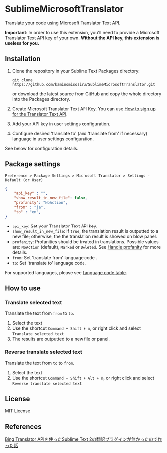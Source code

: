 # SublimeMicrosoftTranslator

Translate your code using Microsoft Translator Text API.

**Important**: In order to use this extension, you'll need to provide a Microsoft Translator Text API key of your own. 
**Without the API key, this extension is useless for you.** 

## Installation

1. Clone the repository in your Sublime Text Packages directory:

    ```shell
    git clone https://github.com/kaminomisosiru/SublimeMicrosoftTranslator.git
    ```

    or download the latest source from GitHub and copy the whole directory into the Packages directory.

2. Create Microsoft Translator Text API Key. You can use [How to sign up for the Translator Text API](https://docs.microsoft.com/en-us/azure/cognitive-services/translator/translator-text-how-to-signup).
3. Add your API key in user settings configuration.
4. Configure desired 'translate to' (and 'translate from' if necessary) language in user settings configuration.

See below for configuration details.

## Package settings

`Preference > Package Settings > Microsoft Translator > Settings - Default (or User)`

```json
{
    "api_key" : "",
    "show_result_in_new_file": false,
    "profanity": "NoAction",
    "from" : "ja",
    "to" : "en",
}
```

+ `api_key`: Set your Translator Text API key.
+ `show_result_in_new_file`: If `true`, the translation result is outputted to a new file; otherwise, the the translation result is showed on blow panel.
+ `profanity`: Profanities should be treated in translations. Possible values are: `NoAction` (default), `Marked` or `Deleted`. See [Handle profanity](https://docs.microsoft.com/en-us/azure/cognitive-services/translator/reference/v3-0-translate?tabs=curl#handle-profanity) for more details.
+ `from`: Set 'translate from' language code .
+ `to`: Set 'translate to' language code.

For supported languages, please see [Language code table](https://gist.github.com/kaminomisosiru/7a8511d239a0848d8689ed0cd0ab1b2d).

## How to use

### Translate selected text

Translate the text from `from` to `to`.

1. Select the text
2. Use the shortcut `Command + Shift + m`, or right click and select `Translate selected text`
3. The results are outputted to a new file or panel.

### Reverse translate selected text

Translate the text from `to` to `from`.

1. Select the text
2. Use the shortcut `Command + Shift + Alt + m`, or right click and select `Reverse translate selected text`

## License

MIT License

## References

[Bing Translator APIを使ったSublime Text 2の翻訳プラグインが無かったので作った話](http://visible-true.blogspot.com/2012/12/bing-translator-apisublime-text-2.html)
